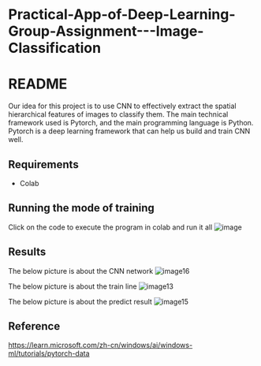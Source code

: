 # Practical-App-of-Deep-Learning-Group-Assignment---Image-Classification
# README
Our idea for this project is to use CNN to effectively extract the spatial hierarchical features of images to classify them. The main technical framework used is Pytorch, and the main programming language is Python. Pytorch is a deep learning framework that can help us build and train CNN well.

## Requirements

- Colab

## Running the mode of training

Click on the code to execute the program in colab and run it all
![image](https://github.com/user-attachments/assets/4c3858f1-ec30-4474-9e11-29600989efe5)

## Results

 The below picture is about the CNN network
![image16](https://github.com/user-attachments/assets/ced89a80-0b36-4ef8-80af-797c23939db1)

 The below picture is about the train line
![image13](https://github.com/user-attachments/assets/418ad8fe-a19d-48db-9a22-24ff8ab0b77b)

 The below picture is about the predict result
![image15](https://github.com/user-attachments/assets/b51c7e04-7c38-4e12-ba81-374faa0538d8)

## Reference

https://learn.microsoft.com/zh-cn/windows/ai/windows-ml/tutorials/pytorch-data
